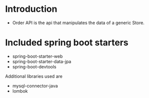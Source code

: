 # Introduction

- Order API is the api that manipulates the data of a generic Store. 


# Included spring boot starters
- spring-boot-starter-web
- spring-boot-starter-data-jpa
- spring-boot-devtools

Additional libraries used are

- mysql-connector-java
- lombok